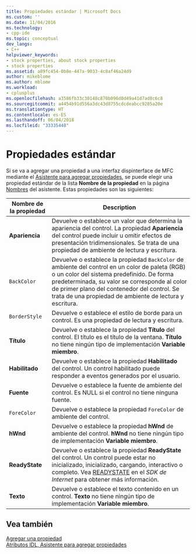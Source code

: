 ```yaml
---
title: Propiedades estándar | Microsoft Docs
ms.custom: ''
ms.date: 11/04/2016
ms.technology:
- cpp-ide
ms.topic: conceptual
dev_langs:
- C++
helpviewer_keywords:
- stock properties, about stock properties
- stock properties
ms.assetid: a89fc454-0b8e-447a-9033-4c8af46a24d9
author: mikeblome
ms.author: mblome
ms.workload:
- cplusplus
ms.openlocfilehash: a3586fb33c30148c870b096d0d49a41d7ad8c6c8
ms.sourcegitcommit: a4454b91d556a3dc43d8755cdcdeabcc9285a20e
ms.translationtype: HT
ms.contentlocale: es-ES
ms.lasthandoff: 06/04/2018
ms.locfileid: "33335448"
---
```

# <a name="stock-properties"></a>Propiedades estándar
Si se va a agregar una propiedad a una interfaz dispinterface de MFC mediante el [Asistente para agregar propiedades](../ide/idl-attributes-add-property-wizard.md), se puede elegir una propiedad estándar de la lista **Nombre de la propiedad** en la página [Nombres](../ide/names-add-property-wizard.md) del asistente. Estas propiedades son las siguientes:  
  
|Nombre de la propiedad|Description|  
|-------------------|-----------------|  
|**Apariencia**|Devuelve o establece un valor que determina la apariencia del control. La propiedad **Apariencia** del control puede incluir u omitir efectos de presentación tridimensionales. Se trata de una propiedad de ambiente de lectura y escritura.|  
|`BackColor`|Devuelve o establece la propiedad `BackColor` de ambiente del control en un color de paleta (RGB) o un color del sistema predefinido. De forma predeterminada, su valor se corresponde al color de primer plano del contenedor del control. Se trata de una propiedad de ambiente de lectura y escritura.|  
|`BorderStyle`|Devuelve o establece el estilo de borde para un control. Es una propiedad de lectura y escritura.|  
|**Título**|Devuelve o establece la propiedad **Título** del control. El título es el título de la ventana. **Título** no tiene ningún tipo de implementación **Variable miembro**.|  
|**Habilitado**|Devuelve o establece la propiedad **Habilitado** del control. Un control habilitado puede responder a eventos generados por el usuario.|  
|**Fuente**|Devuelve o establece la fuente de ambiente del control. Es NULL si el control no tiene ninguna fuente.|  
|`ForeColor`|Devuelve o establece la propiedad `ForeColor` de ambiente del control.|  
|**hWnd**|Devuelve o establece la propiedad **hWnd** de ambiente del control. **hWnd** no tiene ningún tipo de implementación **Variable miembro**.|  
|**ReadyState**|Devuelve o establece la propiedad **ReadyState** del control. Un control puede estar no inicializado, inicializado, cargando, interactivo o completo. Vea [READYSTATE](https://msdn.microsoft.com/en-us/library/aa768362.aspx) en el *SDK de Internet* para obtener más información.|  
|**Texto**|Devuelve o establece el texto contenido en un control. **Texto** no tiene ningún tipo de implementación **Variable miembro**.|  
  
## <a name="see-also"></a>Vea también  
 [Agregar una propiedad](../ide/adding-a-property-visual-cpp.md)   
 [Atributos IDL, Asistente para agregar propiedades](../ide/idl-attributes-add-property-wizard.md)